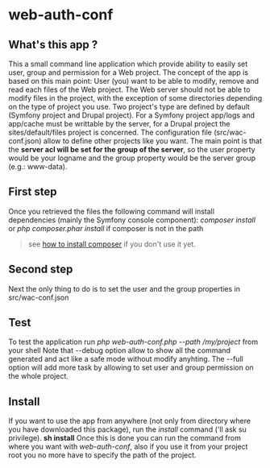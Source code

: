 # web-auth-conf
## What's this app ?
This a small command line application which provide ability to easily set user, group and permission for a Web project.
The concept of the app is based on this main point:
User (you) want to be able to modify, remove and read each files of the Web project.
The Web server should not be able to modify files in the project, with the exception of some directories depending on the type of project you use.
Two project's type are defined by default (Symfony project and Drupal project). For a Symfony project app/logs and app/cache must be writtable by the server, for a Drupal project the sites/default/files project is concerned. 
The configuration file (src/wac-conf.json) allow to define other projects like you want.
The main point is that the **server acl will be set for the group of the server**, so the user property would be your logname and the group property would be the server group (e.g.: www-data). 
## First step
Once you retrieved the files the following command will install dependencies (mainly the Symfony console component):
*composer install* or
*php composer.phar install* if composer is not in the path
> see [how to install composer](https://getcomposer.org/doc/00-intro.md#system-requirements) if you don't use it yet.
## Second step 
Next the only thing to do is to set the user and the group properties in src/wac-conf.json
## Test
To test the application run *php web-auth-conf.php --path /my/project* from your shell
Note that --debug option allow to show all the command generated and act like a safe mode without modify anyhting.
The --full option will add more task by allowing to set user and group permission on the whole project.
## Install
If you want to use the app from anywhere (not only from directory where you have downloaded this package), run the *install* command ('ll ask su privilege).
**sh install**
Once this is done you can run the command from where you want with *web-auth-conf*, also if you use it from your project root you no more have to specify the path of the project.

